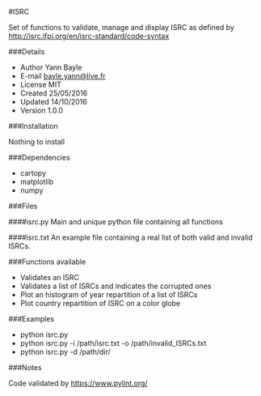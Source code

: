 #ISRC

Set of functions to validate, manage and display ISRC as defined by
http://isrc.ifpi.org/en/isrc-standard/code-syntax

###Details

- Author  Yann Bayle
- E-mail  bayle.yann@live.fr
- License MIT
- Created 25/05/2016
- Updated 14/10/2016
- Version 1.0.0

###Installation

Nothing to install

###Dependencies

- cartopy 
- matplotlib 
- numpy

###Files

####isrc.py
Main and unique python file containing all functions

####isrc.txt
An example file containing a real list of both valid and invalid ISRCs.

###Functions available

- Validates an ISRC
- Validates a list of ISRCs and indicates the corrupted ones
- Plot an histogram of year repartition of a list of ISRCs
- Plot country repartition of ISRC on a color globe

###Examples

- python isrc.py
- python isrc.py -i /path/isrc.txt -o /path/invalid_ISRCs.txt
- python isrc.py -d /path/dir/

###Notes

Code validated by https://www.pylint.org/
